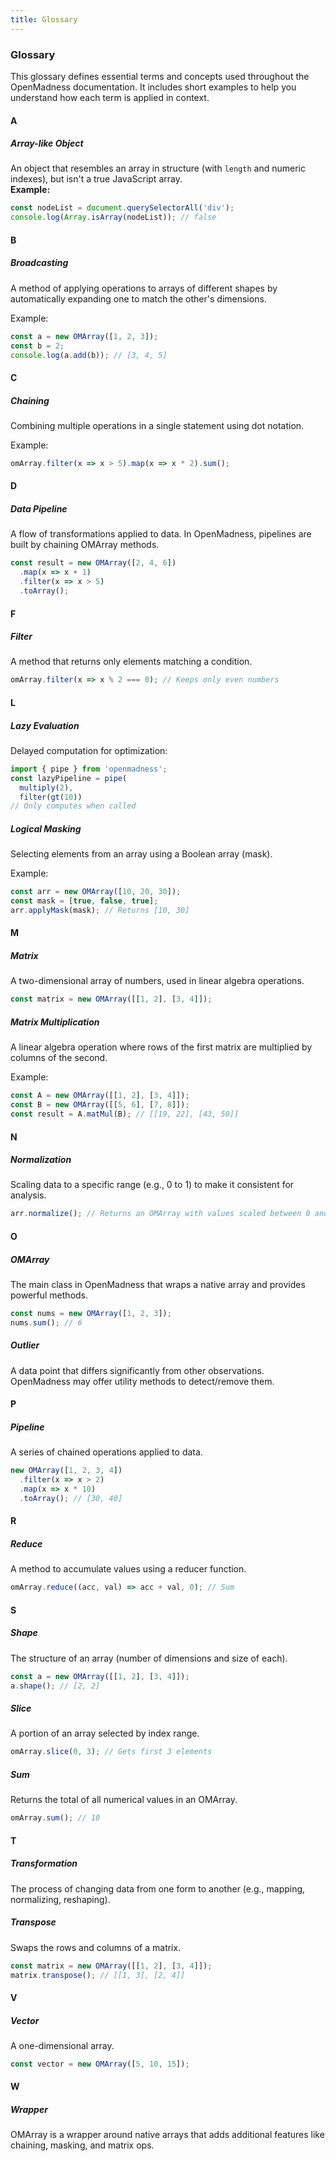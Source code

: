 ```yaml
---
title: Glossary
---
```



### Glossary

This glossary defines essential terms and concepts used throughout the OpenMadness documentation. It includes short examples to help you understand how each term is applied in context.

#### A

##### Array-like Object
An object that resembles an array in structure (with `length` and numeric indexes), but isn't a true JavaScript array.  
**Example:**
```js
const nodeList = document.querySelectorAll('div');
console.log(Array.isArray(nodeList)); // false
```
#### B
##### Broadcasting
A method of applying operations to arrays of different shapes by automatically expanding one to match the other's dimensions.

Example:
```js
const a = new OMArray([1, 2, 3]);
const b = 2;
console.log(a.add(b)); // [3, 4, 5]
```
#### C
##### Chaining
Combining multiple operations in a single statement using dot notation.

Example:
```js
omArray.filter(x => x > 5).map(x => x * 2).sum();
```
#### D
##### Data Pipeline
A flow of transformations applied to data. In OpenMadness, pipelines are built by chaining OMArray methods.
```js
const result = new OMArray([2, 4, 6])
  .map(x => x + 1)
  .filter(x => x > 5)
  .toArray();
```
#### F
##### Filter
A method that returns only elements matching a condition.
```js
omArray.filter(x => x % 2 === 0); // Keeps only even numbers
```
#### L
##### Lazy Evaluation
Delayed computation for optimization:
```js
import { pipe } from 'openmadness';
const lazyPipeline = pipe(
  multiply(2),
  filter(gt(10))
// Only computes when called
```

##### Logical Masking
Selecting elements from an array using a Boolean array (mask).

Example:
```js
const arr = new OMArray([10, 20, 30]);
const mask = [true, false, true];
arr.applyMask(mask); // Returns [10, 30]
```
#### M
##### Matrix
A two-dimensional array of numbers, used in linear algebra operations.
```js
const matrix = new OMArray([[1, 2], [3, 4]]);
```
##### Matrix Multiplication
A linear algebra operation where rows of the first matrix are multiplied by columns of the second.

Example:
```js
const A = new OMArray([[1, 2], [3, 4]]);
const B = new OMArray([[5, 6], [7, 8]]);
const result = A.matMul(B); // [[19, 22], [43, 50]]
```
#### N
##### Normalization
Scaling data to a specific range (e.g., 0 to 1) to make it consistent for analysis.
```js
arr.normalize(); // Returns an OMArray with values scaled between 0 and 1
```
#### O
##### OMArray
The main class in OpenMadness that wraps a native array and provides powerful methods.
```js
const nums = new OMArray([1, 2, 3]);
nums.sum(); // 6
```
##### Outlier
A data point that differs significantly from other observations. OpenMadness may offer utility methods to detect/remove them.

#### P
##### Pipeline
A series of chained operations applied to data.
```js
new OMArray([1, 2, 3, 4])
  .filter(x => x > 2)
  .map(x => x * 10)
  .toArray(); // [30, 40]
```
#### R
##### Reduce
A method to accumulate values using a reducer function.
```js
omArray.reduce((acc, val) => acc + val, 0); // Sum
```
#### S
##### Shape
The structure of an array (number of dimensions and size of each).
```js
const a = new OMArray([[1, 2], [3, 4]]);
a.shape(); // [2, 2]

```
##### Slice
A portion of an array selected by index range.
```js
omArray.slice(0, 3); // Gets first 3 elements
```
##### Sum
Returns the total of all numerical values in an OMArray.
```js
omArray.sum(); // 10
```
#### T
##### Transformation
The process of changing data from one form to another (e.g., mapping, normalizing, reshaping).

##### Transpose
Swaps the rows and columns of a matrix.
```js
const matrix = new OMArray([[1, 2], [3, 4]]);
matrix.transpose(); // [[1, 3], [2, 4]]
```
#### V
##### Vector
A one-dimensional array.
```js
const vector = new OMArray([5, 10, 15]);
```
#### W
##### Wrapper
OMArray is a wrapper around native arrays that adds additional features like chaining, masking, and matrix ops.








